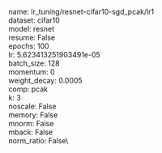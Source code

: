 name: lr_tuning/resnet-cifar10-sgd_pcak/lr1\
dataset: cifar10\
model: resnet\
resume: False\
epochs: 100\
lr: 5.623413251903491e-05\
batch_size: 128\
momentum: 0\
weight_decay: 0.0005\
comp: pcak\
k: 3\
noscale: False\
memory: False\
mnorm: False\
mback: False\
norm_ratio: False\
